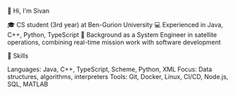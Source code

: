 👋 Hi, I'm Sivan

🎓 CS student (3rd year) at Ben-Gurion University
💻 Experienced in Java, C++, Python, TypeScript
🚀 Background as a System Engineer in satellite operations, combining real-time mission work with software development

🔧 Skills

Languages: Java, C++, TypeScript, Scheme, Python, XML
Focus: Data structures, algorithms, interpreters
Tools: Git, Docker, Linux, CI/CD, Node.js, SQL, MATLAB
